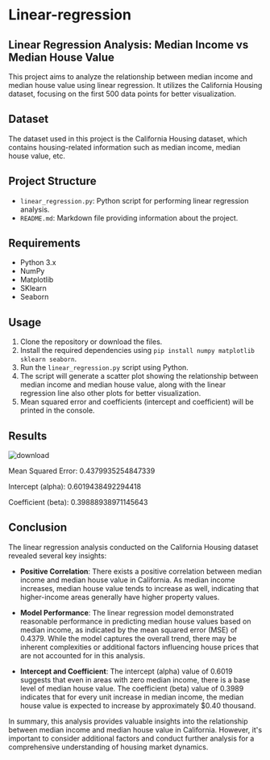 # Linear-regression
## Linear Regression Analysis: Median Income vs Median House Value

This project aims to analyze the relationship between median income and median house value using linear regression. It utilizes the California Housing dataset, focusing on the first 500 data points for better visualization.

## Dataset
The dataset used in this project is the California Housing dataset, which contains housing-related information such as median income, median house value, etc.

## Project Structure
- `linear_regression.py`: Python script for performing linear regression analysis.
- `README.md`: Markdown file providing information about the project.

## Requirements
- Python 3.x
- NumPy
- Matplotlib
- SKlearn
- Seaborn

## Usage
1. Clone the repository or download the files.
2. Install the required dependencies using `pip install numpy matplotlib sklearn seaborn`.
3. Run the `linear_regression.py` script using Python.
4. The script will generate a scatter plot showing the relationship between median income and median house value, along with the linear regression line also other plots for better visualization.
5. Mean squared error and coefficients (intercept and coefficient) will be printed in the console.

## Results

![download](https://github.com/Naresh23032003/Linear-regression/assets/72620370/036c68a1-d73c-425c-a5b2-1f4363bb3f71)

Mean Squared Error: 0.4379935254847339

Intercept (alpha): 0.6019438492294418

Coefficient (beta): 0.39888938971145643

## Conclusion

The linear regression analysis conducted on the California Housing dataset revealed several key insights:

- **Positive Correlation**: There exists a positive correlation between median income and median house value in California. As median income increases, median house value tends to increase as well, indicating that higher-income areas generally have higher property values.

- **Model Performance**: The linear regression model demonstrated reasonable performance in predicting median house values based on median income, as indicated by the mean squared error (MSE) of 0.4379. While the model captures the overall trend, there may be inherent complexities or additional factors influencing house prices that are not accounted for in this analysis.

- **Intercept and Coefficient**: The intercept (alpha) value of 0.6019 suggests that even in areas with zero median income, there is a base level of median house value. The coefficient (beta) value of 0.3989 indicates that for every unit increase in median income, the median house value is expected to increase by approximately $0.40 thousand.

In summary, this analysis provides valuable insights into the relationship between median income and median house value in California. However, it's important to consider additional factors and conduct further analysis for a comprehensive understanding of housing market dynamics.
